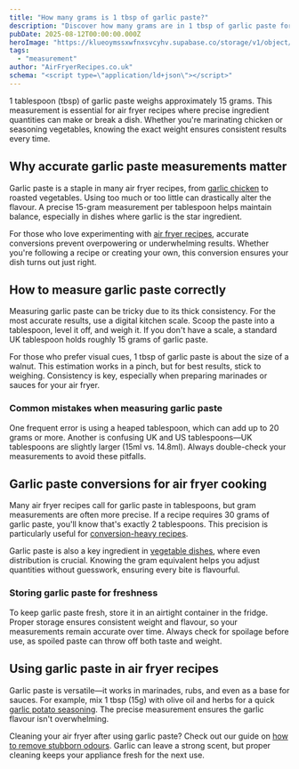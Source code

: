 ```yaml
---
title: "How many grams is 1 tbsp of garlic paste?"
description: "Discover how many grams are in 1 tbsp of garlic paste for perfect air fryer recipes. Get accurate conversions and cooking tips!"
pubDate: 2025-08-12T00:00:00.000Z
heroImage: "https://klueoymssxwfnxsvcyhv.supabase.co/storage/v1/object/public/md/how-many-grams-is-1-tbsp-garlic-paste-6bf8d278.webp"
tags:
  - "measurement"
author: "AirFryerRecipes.co.uk"
schema: "<script type=\"application/ld+json\"></script>"
---
```


<p>1 tablespoon (tbsp) of garlic paste weighs approximately 15 grams. This measurement is essential for air fryer recipes where precise ingredient quantities can make or break a dish. Whether you're marinating chicken or seasoning vegetables, knowing the exact weight ensures consistent results every time.</p>  

<h2>Why accurate garlic paste measurements matter</h2>  
<p>Garlic paste is a staple in many air fryer recipes, from <a href=https://www.airfryerrecipe.co.uk/recipe-category/chicken>garlic chicken</a> to roasted vegetables. Using too much or too little can drastically alter the flavour. A precise 15-gram measurement per tablespoon helps maintain balance, especially in dishes where garlic is the star ingredient.</p>  
<p>For those who love experimenting with <a href=https://www.airfryerrecipe.co.uk/recipes>air fryer recipes</a>, accurate conversions prevent overpowering or underwhelming results. Whether you're following a recipe or creating your own, this conversion ensures your dish turns out just right.</p>  

<h2>How to measure garlic paste correctly</h2>  
<p>Measuring garlic paste can be tricky due to its thick consistency. For the most accurate results, use a digital kitchen scale. Scoop the paste into a tablespoon, level it off, and weigh it. If you don't have a scale, a standard UK tablespoon holds roughly 15 grams of garlic paste.</p>  
<p>For those who prefer visual cues, 1 tbsp of garlic paste is about the size of a walnut. This estimation works in a pinch, but for best results, stick to weighing. Consistency is key, especially when preparing marinades or sauces for your air fryer.</p>  

<h3>Common mistakes when measuring garlic paste</h3>  
<p>One frequent error is using a heaped tablespoon, which can add up to 20 grams or more. Another is confusing UK and US tablespoons—UK tablespoons are slightly larger (15ml vs. 14.8ml). Always double-check your measurements to avoid these pitfalls.</p>  

<h2>Garlic paste conversions for air fryer cooking</h2>  
<p>Many air fryer recipes call for garlic paste in tablespoons, but gram measurements are often more precise. If a recipe requires 30 grams of garlic paste, you'll know that's exactly 2 tablespoons. This precision is particularly useful for <a href=https://www.airfryerrecipe.co.uk/air-fryer-conversion-chart>conversion-heavy recipes</a>.</p>  
<p>Garlic paste is also a key ingredient in <a href=https://www.airfryerrecipe.co.uk/recipe-category/vegetables>vegetable dishes</a>, where even distribution is crucial. Knowing the gram equivalent helps you adjust quantities without guesswork, ensuring every bite is flavourful.</p>  

<h3>Storing garlic paste for freshness</h3>  
<p>To keep garlic paste fresh, store it in an airtight container in the fridge. Proper storage ensures consistent weight and flavour, so your measurements remain accurate over time. Always check for spoilage before use, as spoiled paste can throw off both taste and weight.</p>  

<h2>Using garlic paste in air fryer recipes</h2>  
<p>Garlic paste is versatile—it works in marinades, rubs, and even as a base for sauces. For example, mix 1 tbsp (15g) with olive oil and herbs for a quick <a href=https://www.airfryerrecipe.co.uk/recipe-category/potatoes>garlic potato seasoning</a>. The precise measurement ensures the garlic flavour isn't overwhelming.</p>  
<p>Cleaning your air fryer after using garlic paste? Check out our guide on <a href=https://www.airfryerrecipe.co.uk/air-fryer-cleaner>how to remove stubborn odours</a>. Garlic can leave a strong scent, but proper cleaning keeps your appliance fresh for the next use.</p>